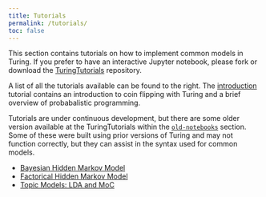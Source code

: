 ```yaml
---
title: Tutorials
permalink: /tutorials/
toc: false
---
```


This section contains tutorials on how to implement common models in Turing. If you prefer to have an interactive Jupyter notebook, please fork or download the [TuringTutorials](https://github.com/TuringLang/TuringTutorials) repository.

A list of all the tutorials available can be found to the right. The [introduction]({{site.baseurl}}/tutorials/0-introduction/) tutorial contains an introduction to coin flipping with Turing and a brief overview of probabalistic programming.

Tutorials are under continuous development, but there are some older version available at the TuringTutorials within the [`old-notebooks`](https://github.com/TuringLang/TuringTutorialstree/master/old-notebooks/) section. Some of these were built using prior versions of Turing and may not function correctly, but they can assist in the syntax used for common models.

- [Bayesian Hidden Markov Model](https://nbviewer.jupyter.org/github/TuringLang/TuringTutorials/tree/master/old-notebooks/BayesHmm.ipynb)
- [Factorical Hidden Markov Model](https://nbviewer.jupyter.org/github/TuringLang/TuringTutorials/tree/master/old-notebooks/FHMM.ipynb)
- [Topic Models: LDA and MoC](https://nbviewer.jupyter.org/github/TuringLang/TuringTutorials/tree/master/old-notebooks/TopicModels.ipynb)
